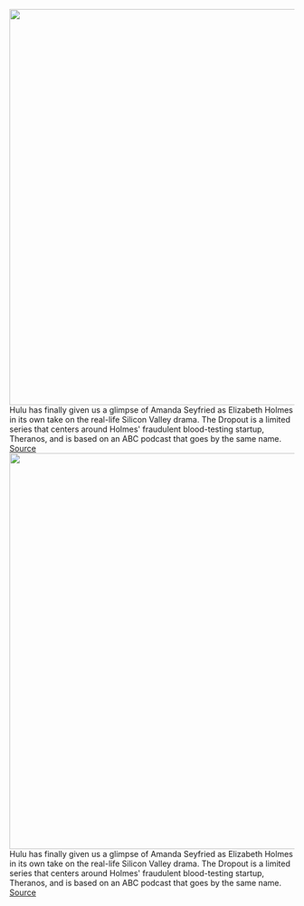 <img src='https://cdn.vox-cdn.com/thumbor/iQlFujKXjwSAVhg-HU82athlIME=/0x0:800x533/1200x800/filters:focal(129x78:257x206)/cdn.vox-cdn.com/uploads/chorus_image/image/70279037/hulu_theranos_the_dropout.0.jpg' width='700px' /><br/>
Hulu has finally given us a glimpse of Amanda Seyfried as Elizabeth Holmes in its own take on the real-life Silicon Valley drama. The Dropout is a limited series that centers around Holmes' fraudulent blood-testing startup, Theranos, and is based on an ABC podcast that goes by the same name.
<a href='https://www.theverge.com/2021/12/15/22838297/hulu-amanda-seyfried-elizabeth-holmes-theranos'> Source <a/><img src='https://cdn.vox-cdn.com/thumbor/iQlFujKXjwSAVhg-HU82athlIME=/0x0:800x533/1200x800/filters:focal(129x78:257x206)/cdn.vox-cdn.com/uploads/chorus_image/image/70279037/hulu_theranos_the_dropout.0.jpg' width='700px' /><br/>
Hulu has finally given us a glimpse of Amanda Seyfried as Elizabeth Holmes in its own take on the real-life Silicon Valley drama. The Dropout is a limited series that centers around Holmes' fraudulent blood-testing startup, Theranos, and is based on an ABC podcast that goes by the same name.
<a href='https://www.theverge.com/2021/12/15/22838297/hulu-amanda-seyfried-elizabeth-holmes-theranos'> Source <a/>